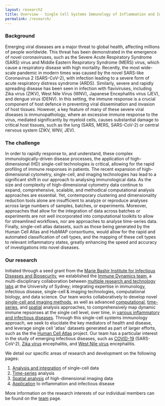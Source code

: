```yaml
---
layout: research2
title: Overview - Single Cell Systems Immunology of Inflammation and Infectious Disease
permalink: /research/
---
```


### Background

Emerging viral diseases are a major threat to global health, affecting millions of people worldwide. This threat has been demonstrated in the emergence of novel coronaviruses, such as the Severe Acute Respiratory Syndrome (SARS) virus and Middle Eastern Respiratory Syndrome (MERS) virus, which cause a respiratory disease with high mortality. Recently, the most wide-scale pandemic in modern times was caused by the novel SARS-like Coronavirus 2 (SARS-CoV-2), with infection leading to a severe form of acute respiratory distress syndrome (ARDS). Similarly, severe and rapidly spreading disease has been seen in infection with flaviviruses, including Zika virus (ZIKV), West Nile Virus (WNV), Japanese Encephalitis virus (JEV), and dengue virus (DENV). In this setting, the immune response is a crucial component of host defence in preventing viral dissemination and invasion of host tissues. However, a key feature of many of these severe viral diseases is immunopathology, where an excessive immune response to the virus, mediated significantly by myeloid cells, causes substantial damage to critical host tissues, such as the lung (SARS, MERS, SARS-CoV-2) or central nervous system (ZIKV, WNV, JEV).

### The challenge

In order to rapidly response to, and understand, these complex immunologically-driven disease processes, the application of high-dimensional (HD) single-cell technologies is critical, allowing for the rapid profiling of immune responses in patients. The recent expansion of high-dimensional cytometry, single-cell, and imaging technologies has lead to a significant shift in our approach to analysing immunological data. As the size and complexity of high-dimensional cytometry data continue to expand, comprehensive, scalable, and methodical computational analysis approaches are essential. Yet, contemporary clustering and dimensionality reduction tools alone are insufficient to analyze or reproduce analyses across large numbers of samples, batches, or experiments. Moreover, approaches that allow for the integration of data across batches or experiments are not well incorporated into computational toolkits to allow for streamlined workflows, nor are approaches to analyse time-series data. Finally, single-cell atlas datasets, such as those being generated by the Human Cell Atlas and HubMAP consortiums, would allow for the rapid and automated classification of cell types, and the mapping of these cell types to relevant inflammatory states, greatly enhancing the speed and accuracy of investigations into novel diseases. 

### Our research

Initiated through a seed grant from the [Marie Bashir Institute for Infectious Diseases and Biosecurity](https://www.sydney.edu.au/marie-bashir-institute/), we established the [Immune Dynamics team](https://immunedynamics.io/team), a multi-disciplinary collaboration between [multiple research and technology labs](https://immunedynamics.io/team) at the University of Sydney; integrating expertise in immunology, infectious disease, single-cell & imaging technologies, computational biology, and data science. Our team works collaboratively to develop novel [single-cell and imaging methods](https://immunedynamics.io/research/analysis/), as well as advanced [computational](https://immunedynamics.io/research/analysis/), [time-series](https://immunedynamics.io/research/time-series/), and [spatial](https://immunedynamics.io/research/spatial/) analysis approaches, to comprehensively map dynamic immune repsonses at the single cell level, over time, in [various inflammatory and infectious diseases](https://immunedynamics.io/research/disease/). Through this single-cell systems immunology approach, we seek to elucidate the key mediators of health and disease, and leverage single cell 'atlas' datasets generated as part of larger efforts, such as the the [Human Cell Atlas](http://humancellatlas.org/) project. Our team has a particular interest in the study of emerging infectious diseases, such as [COVID-19](https://immunedynamics.io/research/disease/) (SARS-CoV-2), [Zika virus](https://immunedynamics.io/research/disease/) encephalitis, and [West Nile virus](https://immunedynamics.io/research/disease/) encephalitis. 

We detail our specific areas of research and development on the following pages:
1. [Analysis and integration](https://immunedynamics.github.io/research/analysis) of single-cell data
2. [Time-series](https://immunedynamics.github.io/research/time-series) analysis
3. [Spatial analysis](https://immunedynamics.github.io/research/spatial) of high-dimensional imaging data
4. [Application](https://immunedynamics.github.io/research/disease) to inflammation and infectious disease

More information on the research interests of our individual members can be found on the [team](https://immunedynamics.io/team/) page.

<br />
